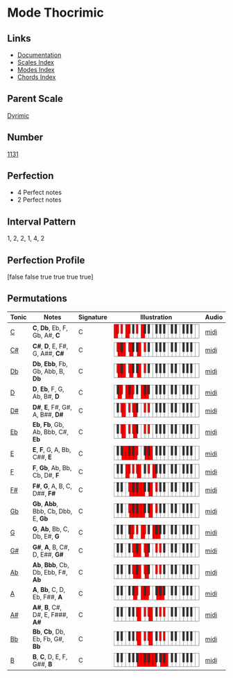 # Mode Thocrimic

## Links

- [Documentation](index.md)
- [Scales Index](Scales.md)
- [Modes Index](Modes.md)
- [Chords Index](Chords.md)

## Parent Scale

[Dyrimic](ScaleDyrimic.md)

## Number

[1131](https://ianring.com/musictheory/scales/1131)

## Perfection

- 4 Perfect notes
- 2 Perfect notes

## Interval Pattern

1, 2, 2, 1, 4, 2

## Perfection Profile

[false false true true true true]

## Permutations

| Tonic | Notes | Signature | Illustration | Audio |
|-------|-------|-----------|--------------|-------|
| [C](ModeCNaturalThocrimic.md) | **C**, **Db**, Eb, F, Gb, A#, **C** | C | ![CNaturalThocrimic](ModeCNaturalThocrimic.png) | [midi](https://github.com/edipermadi/music/blob/main/docs/ModeCNaturalThocrimic.mid?raw=true) |
| [C#](ModeCSharpThocrimic.md) | **C#**, **D**, E, F#, G, A##, **C#** | C | ![CSharpThocrimic](ModeCSharpThocrimic.png) | [midi](https://github.com/edipermadi/music/blob/main/docs/ModeCSharpThocrimic.mid?raw=true) |
| [Db](ModeDFlatThocrimic.md) | **Db**, **Ebb**, Fb, Gb, Abb, B, **Db** | C | ![DFlatThocrimic](ModeDFlatThocrimic.png) | [midi](https://github.com/edipermadi/music/blob/main/docs/ModeDFlatThocrimic.mid?raw=true) |
| [D](ModeDNaturalThocrimic.md) | **D**, **Eb**, F, G, Ab, B#, **D** | C | ![DNaturalThocrimic](ModeDNaturalThocrimic.png) | [midi](https://github.com/edipermadi/music/blob/main/docs/ModeDNaturalThocrimic.mid?raw=true) |
| [D#](ModeDSharpThocrimic.md) | **D#**, **E**, F#, G#, A, B##, **D#** | C | ![DSharpThocrimic](ModeDSharpThocrimic.png) | [midi](https://github.com/edipermadi/music/blob/main/docs/ModeDSharpThocrimic.mid?raw=true) |
| [Eb](ModeEFlatThocrimic.md) | **Eb**, **Fb**, Gb, Ab, Bbb, C#, **Eb** | C | ![EFlatThocrimic](ModeEFlatThocrimic.png) | [midi](https://github.com/edipermadi/music/blob/main/docs/ModeEFlatThocrimic.mid?raw=true) |
| [E](ModeENaturalThocrimic.md) | **E**, **F**, G, A, Bb, C##, **E** | C | ![ENaturalThocrimic](ModeENaturalThocrimic.png) | [midi](https://github.com/edipermadi/music/blob/main/docs/ModeENaturalThocrimic.mid?raw=true) |
| [F](ModeFNaturalThocrimic.md) | **F**, **Gb**, Ab, Bb, Cb, D#, **F** | C | ![FNaturalThocrimic](ModeFNaturalThocrimic.png) | [midi](https://github.com/edipermadi/music/blob/main/docs/ModeFNaturalThocrimic.mid?raw=true) |
| [F#](ModeFSharpThocrimic.md) | **F#**, **G**, A, B, C, D##, **F#** | C | ![FSharpThocrimic](ModeFSharpThocrimic.png) | [midi](https://github.com/edipermadi/music/blob/main/docs/ModeFSharpThocrimic.mid?raw=true) |
| [Gb](ModeGFlatThocrimic.md) | **Gb**, **Abb**, Bbb, Cb, Dbb, E, **Gb** | C | ![GFlatThocrimic](ModeGFlatThocrimic.png) | [midi](https://github.com/edipermadi/music/blob/main/docs/ModeGFlatThocrimic.mid?raw=true) |
| [G](ModeGNaturalThocrimic.md) | **G**, **Ab**, Bb, C, Db, E#, **G** | C | ![GNaturalThocrimic](ModeGNaturalThocrimic.png) | [midi](https://github.com/edipermadi/music/blob/main/docs/ModeGNaturalThocrimic.mid?raw=true) |
| [G#](ModeGSharpThocrimic.md) | **G#**, **A**, B, C#, D, E##, **G#** | C | ![GSharpThocrimic](ModeGSharpThocrimic.png) | [midi](https://github.com/edipermadi/music/blob/main/docs/ModeGSharpThocrimic.mid?raw=true) |
| [Ab](ModeAFlatThocrimic.md) | **Ab**, **Bbb**, Cb, Db, Ebb, F#, **Ab** | C | ![AFlatThocrimic](ModeAFlatThocrimic.png) | [midi](https://github.com/edipermadi/music/blob/main/docs/ModeAFlatThocrimic.mid?raw=true) |
| [A](ModeANaturalThocrimic.md) | **A**, **Bb**, C, D, Eb, F##, **A** | C | ![ANaturalThocrimic](ModeANaturalThocrimic.png) | [midi](https://github.com/edipermadi/music/blob/main/docs/ModeANaturalThocrimic.mid?raw=true) |
| [A#](ModeASharpThocrimic.md) | **A#**, **B**, C#, D#, E, F###, **A#** | C | ![ASharpThocrimic](ModeASharpThocrimic.png) | [midi](https://github.com/edipermadi/music/blob/main/docs/ModeASharpThocrimic.mid?raw=true) |
| [Bb](ModeBFlatThocrimic.md) | **Bb**, **Cb**, Db, Eb, Fb, G#, **Bb** | C | ![BFlatThocrimic](ModeBFlatThocrimic.png) | [midi](https://github.com/edipermadi/music/blob/main/docs/ModeBFlatThocrimic.mid?raw=true) |
| [B](ModeBNaturalThocrimic.md) | **B**, **C**, D, E, F, G##, **B** | C | ![BNaturalThocrimic](ModeBNaturalThocrimic.png) | [midi](https://github.com/edipermadi/music/blob/main/docs/ModeBNaturalThocrimic.mid?raw=true) |
